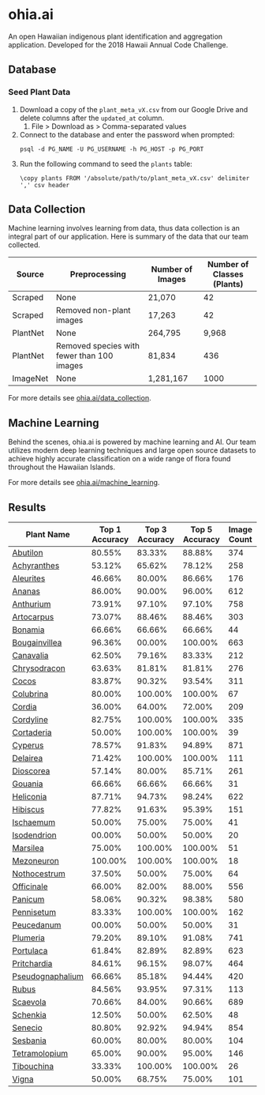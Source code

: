 # ohia.ai

An open Hawaiian indigenous plant identification and aggregation application. Developed for the 2018 Hawaii Annual Code Challenge.

## Database

### Seed Plant Data
1. Download a copy of the `plant_meta_vX.csv` from our Google Drive and delete columns after the `updated_at` column.
    1. File > Download as > Comma-separated values
1. Connect to the database and enter the password when prompted:
    ```
    psql -d PG_NAME -U PG_USERNAME -h PG_HOST -p PG_PORT
    ```
1. Run the following command to seed the `plants` table:
    ```
    \copy plants FROM '/absolute/path/to/plant_meta_vX.csv' delimiter ',' csv header
    ```


## Data Collection

Machine learning involves learning from data, thus data collection is an integral part of our application.  Here is summary of the data that our team collected.

| Source | Preprocessing | Number of Images | Number of Classes (Plants) |
| -------| ------------- |----------------- | -------------------------- |
| Scraped | None | 21,070 | 42 |
| Scraped | Removed non-plant images | 17,263 | 42 |
| PlantNet | None | 264,795 | 9,968 |
| PlantNet | Removed species with fewer than 100 images | 81,834 | 436 |
| ImageNet | None | 1,281,167 | 1000 |

For more details see [ohia.ai/data_collection](https://github.com/HACC2018/ohia.ai/tree/master/data_collection).

## Machine Learning

Behind the scenes, ohia.ai is powered by machine learning and AI.  Our team utilizes modern deep learning techniques and large open source datasets to achieve highly accurate classification on a wide range of flora found throughout the Hawaiian Islands.

For more details see [ohia.ai/machine_learning](https://github.com/HACC2018/ohia.ai/tree/master/data_collection).

## Results


|       Plant Name |     Top 1 Accuracy |     Top 3 Accuracy |     Top 5 Accuracy | Image Count |
| --- | --- | --  | --- | --- |
|         [Abutilon](https://github.com/HACC2018/ohia.ai/tree/master/machine_learning/results/Abutilon)         |  80.55% |  83.33% |  88.88% | 374 |
|      [Achyranthes](https://github.com/HACC2018/ohia.ai/tree/master/machine_learning/results/Achyranthes)      |  53.12% |  65.62% |  78.12% | 258 |
|        [Aleurites](https://github.com/HACC2018/ohia.ai/tree/master/machine_learning/results/Aleurites)        |  46.66% |  80.00% |  86.66% | 176 |
|           [Ananas](https://github.com/HACC2018/ohia.ai/tree/master/machine_learning/results/Ananas)           |  86.00% |  90.00% |  96.00% | 612 |
|        [Anthurium](https://github.com/HACC2018/ohia.ai/tree/master/machine_learning/results/Anthurium)        |  73.91% |  97.10% |  97.10% | 758 |
|       [Artocarpus](https://github.com/HACC2018/ohia.ai/tree/master/machine_learning/results/Artocarpus)       |  73.07% |  88.46% |  88.46% | 303 |
|          [Bonamia](https://github.com/HACC2018/ohia.ai/tree/master/machine_learning/results/Bonamia)          |  66.66% |  66.66% |  66.66% |  44 |
|    [Bougainvillea](https://github.com/HACC2018/ohia.ai/tree/master/machine_learning/results/Bougainvillea)    |  96.36% |  00.00% | 100.00% | 663 |
|        [Canavalia](https://github.com/HACC2018/ohia.ai/tree/master/machine_learning/results/Canavalia)        |  62.50% |  79.16% |  83.33% | 212 |
|     [Chrysodracon](https://github.com/HACC2018/ohia.ai/tree/master/machine_learning/results/Chrysodracon)     |  63.63% |  81.81% |  81.81% | 276 |
|            [Cocos](https://github.com/HACC2018/ohia.ai/tree/master/machine_learning/results/Cocos)            |  83.87% |  90.32% |  93.54% | 311 |
|        [Colubrina](https://github.com/HACC2018/ohia.ai/tree/master/machine_learning/results/Colubrina)        |  80.00% | 100.00% | 100.00% |  67 |
|           [Cordia](https://github.com/HACC2018/ohia.ai/tree/master/machine_learning/results/Cordia)           |  36.00% |  64.00% |  72.00% | 209 |
|        [Cordyline](https://github.com/HACC2018/ohia.ai/tree/master/machine_learning/results/Cordyline)        |  82.75% | 100.00% | 100.00% | 335 |
|       [Cortaderia](https://github.com/HACC2018/ohia.ai/tree/master/machine_learning/results/Cortaderia)       |  50.00% | 100.00% | 100.00% |  39 |
|          [Cyperus](https://github.com/HACC2018/ohia.ai/tree/master/machine_learning/results/Cyperus)          |  78.57% |  91.83% |  94.89% | 871 |
|         [Delairea](https://github.com/HACC2018/ohia.ai/tree/master/machine_learning/results/Delairea)         |  71.42% | 100.00% | 100.00% | 111 |
|        [Dioscorea](https://github.com/HACC2018/ohia.ai/tree/master/machine_learning/results/Dioscorea)        |  57.14% |  80.00% |  85.71% | 261 |
|          [Gouania](https://github.com/HACC2018/ohia.ai/tree/master/machine_learning/results/Gouania)          |  66.66% |  66.66% |  66.66% |  31 |
|        [Heliconia](https://github.com/HACC2018/ohia.ai/tree/master/machine_learning/results/Heliconia)        |  87.71% |  94.73% |  98.24% | 622 |
|         [Hibiscus](https://github.com/HACC2018/ohia.ai/tree/master/machine_learning/results/Hibiscus)         |  77.82% |  91.63% |  95.39% | 151 |
|        [Ischaemum](https://github.com/HACC2018/ohia.ai/tree/master/machine_learning/results/Ischaemum)        |  50.00% |  75.00% |  75.00% |  41 |
|      [Isodendrion](https://github.com/HACC2018/ohia.ai/tree/master/machine_learning/results/Isodendrion)      |  00.00% |  50.00% |  50.00% |  20 |
|         [Marsilea](https://github.com/HACC2018/ohia.ai/tree/master/machine_learning/results/Marsilea)         |  75.00% | 100.00% | 100.00% |  51 |
|       [Mezoneuron](https://github.com/HACC2018/ohia.ai/tree/master/machine_learning/results/Mezoneuron)       | 100.00% | 100.00% | 100.00% |  18 |
|     [Nothocestrum](https://github.com/HACC2018/ohia.ai/tree/master/machine_learning/results/Nothocestrum)     |  37.50% |  50.00% |  75.00% |  64 |
|       [Officinale](https://github.com/HACC2018/ohia.ai/tree/master/machine_learning/results/Officinale)       |  66.00% |  82.00% |  88.00% | 556 |
|          [Panicum](https://github.com/HACC2018/ohia.ai/tree/master/machine_learning/results/Panicum)          |  58.06% |  90.32% |  98.38% | 580 |
|       [Pennisetum](https://github.com/HACC2018/ohia.ai/tree/master/machine_learning/results/Pennisetum)       |  83.33% | 100.00% | 100.00% | 162 |
|       [Peucedanum](https://github.com/HACC2018/ohia.ai/tree/master/machine_learning/results/Peucedanum)       |  00.00% |  50.00% |  50.00% |  31 |
|         [Plumeria](https://github.com/HACC2018/ohia.ai/tree/master/machine_learning/results/Plumeria)         |  79.20% |  89.10% |  91.08% | 741 |
|        [Portulaca](https://github.com/HACC2018/ohia.ai/tree/master/machine_learning/results/Portulaca)        |  61.84% |  82.89% |  82.89% | 623 |
|      [Pritchardia](https://github.com/HACC2018/ohia.ai/tree/master/machine_learning/results/Pritchardia)      |  84.61% |  96.15% |  98.07% | 464 |
| [Pseudognaphalium](https://github.com/HACC2018/ohia.ai/tree/master/machine_learning/results/Pseudognaphalium) |  66.66% |  85.18% |  94.44% | 420 |
|            [Rubus](https://github.com/HACC2018/ohia.ai/tree/master/machine_learning/results/Rubus)            |  84.56% |  93.95% |  97.31% | 113 |
|         [Scaevola](https://github.com/HACC2018/ohia.ai/tree/master/machine_learning/results/Scaevola)         |  70.66% |  84.00% |  90.66% | 689 |
|         [Schenkia](https://github.com/HACC2018/ohia.ai/tree/master/machine_learning/results/Schenkia)         |  12.50% |  50.00% |  62.50% |  48 |
|          [Senecio](https://github.com/HACC2018/ohia.ai/tree/master/machine_learning/results/Senecio)          |  80.80% |  92.92% |  94.94% | 854 |
|         [Sesbania](https://github.com/HACC2018/ohia.ai/tree/master/machine_learning/results/Sesbania)         |  60.00% |  80.00% |  80.00% | 104 |
|    [Tetramolopium](https://github.com/HACC2018/ohia.ai/tree/master/machine_learning/results/Tetramolopium)    |  65.00% |  90.00% |  95.00% | 146 |
|       [Tibouchina](https://github.com/HACC2018/ohia.ai/tree/master/machine_learning/results/Tibouchina)       |  33.33% | 100.00% | 100.00% |  26 |
|            [Vigna](https://github.com/HACC2018/ohia.ai/tree/master/machine_learning/results/Vigna)            |  50.00% |  68.75% |  75.00% | 101 |

